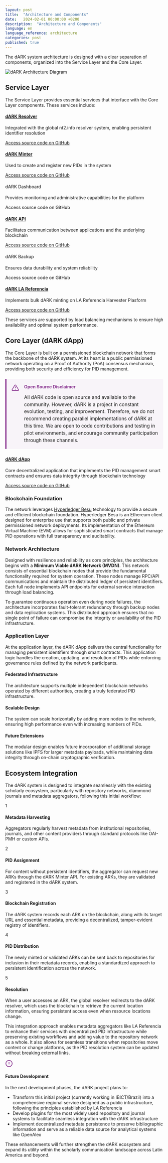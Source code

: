 ```yaml
---
layout: post
title:  "Architecture and Components"  
date:   2024-02-01 00:00:00 +0200  
description:  "Architecture and Components"  
language: en  
language_reference: architecture
categories: post
published: true
---
```



The dARK system architecture is designed with a clear separation of components, organized into the Service Layer and the Core Layer.

<img src="{{ site.baseurl }}/assets/img/architecture.png" alt="dARK Architecture Diagram" class="img-fluid mb-4" />

<h2 class="custom-heading">Service Layer</h2>

The Service Layer provides essential services that interface with the Core Layer components. These services include:

<div class="service-components">
  <div class="service-item">
    <h4><a href="https://github.com/dark-pid/dark-resolver" target="_blank">dARK Resolver</a></h4>
    <p>Integrated with the global nt2.info resolver system, enabling persistent identifier resolution</p>
    <div class="code-access">
      <a href="https://github.com/dark-pid/dark-resolver" target="_blank">Access source code on GitHub</a>
    </div>
  </div>
  
  <div class="service-item">
    <h4><a href="https://github.com/dark-pid/hyperdrive" target="_blank">dARK Minter</a></h4>
    <p>Used to create and register new PIDs in the system</p>
    <div class="code-access">
      <a href="https://github.com/dark-pid/hyperdrive" target="_blank">Access source code on GitHub</a>
    </div>
  </div>
  
  <div class="service-item">
    <h4><span class="disabled-link">dARK Dashboard</span></h4>
    <p>Provides monitoring and administrative capabilities for the platform</p>
    <div class="code-access">
      <span class="disabled-link">Access source code on GitHub</span>
    </div>
  </div>
  
  <div class="service-item">
    <h4><a href="https://github.com/dark-pid/dark-gateway" target="_blank">dARK API</a></h4>
    <p>Facilitates communication between applications and the underlying blockchain</p>
    <div class="code-access">
      <a href="https://github.com/dark-pid/dark-gateway" target="_blank">Access source code on GitHub</a>
    </div>
  </div>
  
  <div class="service-item">
    <h4><span class="disabled-link">dARK Backup</span></h4>
    <p>Ensures data durability and system reliability</p>
    <div class="code-access">
      <span class="disabled-link">Access source code on GitHub</span>
    </div>
  </div>

  <div class="service-item">
    <h4><a href="https://github.com/lareferencia/lareferencia-dark-lib" target="_blank">dARK LA Referencia</a></h4>
    <p>Implements bulk dARK minting on LA Referencia Harvester Plasform</p>
    <div class="code-access">
      <a href="https://github.com/lareferencia/lareferencia-dark-lib" target="_blank">Access source code on GitHub</a>
    </div>
  </div>
</div>

These services are supported by load balancing mechanisms to ensure high availability and optimal system performance.

<h2 class="custom-heading">Core Layer (dARK dApp)</h2>

The Core Layer is built on a permissioned blockchain network that forms the backbone of the dARK system. At its heart is a public permissioned network operating on a Proof of Authority (PoA) consensus mechanism, providing both security and efficiency for PID management.

<div class="disclaimer-box">
  <div class="disclaimer-icon">
    <svg xmlns="http://www.w3.org/2000/svg" width="24" height="24" viewBox="0 0 24 24" fill="none" stroke="#8A3691" stroke-width="2" stroke-linecap="round" stroke-linejoin="round">
      <path d="M10.29 3.86L1.82 18a2 2 0 0 0 1.71 3h16.94a2 2 0 0 0 1.71-3L13.71 3.86a2 2 0 0 0-3.42 0z"></path>
      <line x1="12" y1="9" x2="12" y2="13"></line>
      <line x1="12" y1="17" x2="12.01" y2="17"></line>
    </svg>
  </div>
  <div class="disclaimer-content">
    <h4>Open Source Disclaimer</h4>
    <p>All dARK code is open source and available to the community. However, dARK is a project in constant evolution, testing, and improvement. Therefore, we do not recommend creating parallel implementations of dARK at this time. We are open to code contributions and testing in pilot environments, and encourage community participation through these channels.</p>
  </div>
</div>

<div class="service-item core-app">
  <h4><a href="https://github.com/dark-pid/dARK" target="_blank">dARK dApp</a></h4>
  <p>Core decentralized application that implements the PID management smart contracts and ensures data integrity through blockchain technology</p>
  <div class="code-access">
    <a href="https://github.com/dark-pid/dARK" target="_blank">Access source code on GitHub</a>
  </div>
</div>

<h3 class="custom-heading-secondary">Blockchain Foundation</h3>

The network leverages <a href="https://besu.hyperledger.org/" target="_blank">Hyperledger Besu</a> technology to provide a secure and efficient blockchain foundation. Hyperledger Besu is an Ethereum client designed for enterprise use that supports both public and private permissioned network deployments. Its implementation of the Ethereum Virtual Machine (EVM) allows for sophisticated smart contracts that manage PID operations with full transparency and auditability.

<h3 class="custom-heading-secondary">Network Architecture</h3>

Designed with resilience and reliability as core principles, the architecture begins with a **Minimum Viable dARK Network (MVDN)**. This network consists of essential blockchain nodes that provide the fundamental functionality required for system operation. These nodes manage RPC/API communications and maintain the distributed ledger of persistent identifiers. Each full node implements API endpoints for external service interaction through load balancing.

To guarantee continuous operation even during node failures, the architecture incorporates fault-tolerant redundancy through backup nodes and data replication systems. This distributed approach ensures that no single point of failure can compromise the integrity or availability of the PID infrastructure.

<h3 class="custom-heading-secondary">Application Layer</h3>

At the application layer, the dARK dApp delivers the central functionality for managing persistent identifiers through smart contracts. This application logic handles the creation, updating, and resolution of PIDs while enforcing governance rules defined by the network participants.

<div class="architecture-details">
  <div class="detail-box">
    <h4>Federated Infrastructure</h4>
    <p>The architecture supports multiple independent blockchain networks operated by different authorities, creating a truly federated PID infrastructure.</p>
  </div>
  
  <div class="detail-box">
    <h4>Scalable Design</h4>
    <p>The system can scale horizontally by adding more nodes to the network, ensuring high performance even with increasing numbers of PIDs.</p>
  </div>
  
  <div class="detail-box">
    <h4>Future Extensions</h4>
    <p>The modular design enables future incorporation of additional storage solutions like IPFS for larger metadata payloads, while maintaining data integrity through on-chain cryptographic verification.</p>
  </div>
</div>

<h2 class="custom-heading">Ecosystem Integration</h2>

The dARK system is designed to integrate seamlessly with the existing scholarly ecosystem, particularly with repository networks, diammond journals and metadata aggregators, following this initial workflow:

<div class="workflow-container">
  <div class="workflow-step">
    <div class="step-number">1</div>
    <div class="step-content">
      <h4>Metadata Harvesting</h4>
      <p>Aggregators regularly harvest metadata from institutional repositories, journals, and other content providers through standard protocols like OAI-PMH or custom APIs.</p>
    </div>
  </div>
  
  <div class="workflow-step">
    <div class="step-number">2</div>
    <div class="step-content">
      <h4>PID Assignment</h4>
      <p>For content without persistent identifiers, the aggregator can request new ARKs through the dARK Minter API. For existing ARKs, they are validated and registered in the dARK system.</p>
    </div>
  </div>
  
  <div class="workflow-step">
    <div class="step-number">3</div>
    <div class="step-content">
      <h4>Blockchain Registration</h4>
      <p>The dARK system records each ARK on the blockchain, along with its target URL and essential metadata, providing a decentralized, tamper-evident registry of identifiers.</p>
    </div>
  </div>
  
  <div class="workflow-step">
    <div class="step-number">4</div>
    <div class="step-content">
      <h4>PID Distribution</h4>
      <p>The newly minted or validated ARKs can be sent back to repositories for inclusion in their metadata records, enabling a standardized approach to persistent identification across the network.</p>
    </div>
  </div>
  
  <div class="workflow-step">
    <div class="step-number">5</div>
    <div class="step-content">
      <h4>Resolution</h4>
      <p>When a user accesses an ARK, the global resolver redirects to the dARK resolver, which uses the blockchain to retrieve the current location information, ensuring persistent access even when resource locations change.</p>
    </div>
  </div>
</div>

This integration approach enables metadata aggregators like LA Referencia to enhance their services with decentralized PID infrastructure while preserving existing workflows and adding value to the repository network as a whole. It also allows for seamless transitions when repositories move content or change platforms, as the PID resolution system can be updated without breaking external links.

<div class="note-container">
  <div class="note-header">
    <svg xmlns="http://www.w3.org/2000/svg" width="24" height="24" viewBox="0 0 24 24" fill="none" stroke="#8A3691" stroke-width="2" stroke-linecap="round" stroke-linejoin="round">
      <circle cx="12" cy="12" r="10"></circle>
      <line x1="12" y1="8" x2="12" y2="12"></line>
      <line x1="12" y1="16" x2="12.01" y2="16"></line>
    </svg>
    <h4>Future Development</h4>
  </div>
  <div class="note-content">
    <p>In the next development phases, the dARK project plans to:</p>
    <ul>
      <li>Transform this initial project (currently working in IBICT/Brazil) into a comprehensive regional service designed as a public infrastructure, following the principles established by LA Referencia</li>
      <li>Develop plugins for the most widely used repository and journal systems to facilitate seamless integration with the dARK infrastructure</li>
      <li>Implement decentralized metadata persistence to preserve bibliographic information and serve as a reliable data source for analytical systems like OpenAlex</li>
    </ul>
    <p>These enhancements will further strengthen the dARK ecosystem and expand its utility within the scholarly communication landscape across Latin America and beyond.</p>
  </div>
</div>

<style>
.disabled-link {
  color: #333;
  font-weight: 500;
  cursor: default;
  text-decoration: none;
}

.disclaimer-box {
  display: flex;
  background-color: #f8f4f9;
  border-left: 4px solid #8A3691;
  padding: 1rem;
  margin: 1.5rem 0;
  border-radius: 0 4px 4px 0;
}

.disclaimer-icon {
  flex-shrink: 0;
  margin-right: 1rem;
  display: flex;
  align-items: flex-start;
}

.disclaimer-content {
  flex-grow: 1;
}

.disclaimer-content h4 {
  margin-top: 0;
  margin-bottom: 0.5rem;
  color: #8A3691;
}

.disclaimer-content p {
  margin-bottom: 0;
  font-size: 0.95rem;
  line-height: 1.5;
}
</style>





